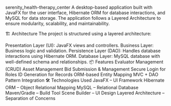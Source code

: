 serenity_health-therapy_center
A desktop-based application built with JavaFX for the user interface, Hibernate ORM for database interactions, and MySQL for data storage. The application follows a Layered Architecture to ensure modularity, scalability, and maintainability.

🏗️ Architecture
The project is structured using a layered architecture:

Presentation Layer (UI): JavaFX views and controllers.
Business Layer: Business logic and validation.
Persistence Layer (DAO): Handles database interactions using Hibernate ORM.
Database Layer: MySQL database with well-defined schema and relationships.
📦 Features
Evaluator Management (CRUD)
Asset Management
Bid Submission & Management
Secure Login for Roles
ID Generation for Records
ORM-based Entity Mapping
MVC + DAO Pattern Integration
🛠️ Technologies Used
JavaFX – UI Framework
Hibernate ORM – Object Relational Mapping
MySQL – Relational Database
Maven/Gradle – Build Tool
Scene Builder – UI Design
Layered Architecture – Separation of Concerns
